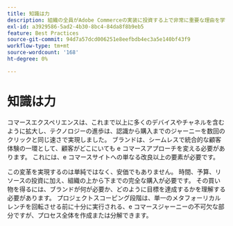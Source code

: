 ```yaml
---
title: 知識は力
description: 組織の全員がAdobe Commerceの実装に投資する上で非常に重要な理由を学びます。
exl-id: a3929586-5ad2-4b30-8bc4-84da8f8b9eb5
feature: Best Practices
source-git-commit: 94d7a57dcd006251e8eefbdb4ec3a5e140bf43f9
workflow-type: tm+mt
source-wordcount: '168'
ht-degree: 0%

---
```


# 知識は力

コマースエクスペリエンスは、これまで以上に多くのデバイスやチャネルを含むように拡大し、テクノロジーの進歩は、認識から購入までのジャーニーを数回のクリックと同じ速さで実現しました。 ブランドは、シームレスで統合的な顧客体験の一環として、顧客がどこにいても e コマースアプローチを変える必要があります。 これには、e コマースサイトへの単なる改良以上の要素が必要です。

この変革を実現するのは単純ではなく、安価でもありません。 時間、予算、リソースの投資に加え、組織の上から下までの完全な購入が必要です。 その買い物を得るには、ブランドが何が必要か、どのように目標を達成するかを理解する必要があります。 プロジェクトスコーピング段階は、単一のメタフォーリカルレンチを回転させる前に十分に実行される、e コマースジャーニーの不可欠な部分ですが、プロセス全体を作成または分解できます。
